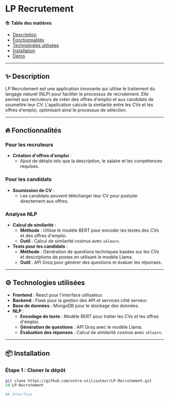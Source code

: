 # LP Recrutement

📚 **Table des matières**
- [Description](#-description)
- [Fonctionnalités](#-fonctionnalités)
- [Technologies utilisées](#️-technologies-utilisées)
- [Installation](#-installation)
- [Démo](#-démo)

---

## ✨ Description
LP Recrutement est une application innovante qui utilise le traitement du langage naturel (NLP) pour faciliter le processus de recrutement. Elle permet aux recruteurs de créer des offres d'emploi et aux candidats de soumettre leur CV. L'application calcule la similarité entre les CVs et les offres d'emploi, optimisant ainsi le processus de sélection.

---

## 🔥 Fonctionnalités
### **Pour les recruteurs** 
- **Création d'offres d'emploi** : 
  - Ajout de détails tels que la description, le salaire et les compétences requises.

### **Pour les candidats**
- **Soumission de CV** :
  - Les candidats peuvent télécharger leur CV pour postuler directement aux offres.

### **Analyse NLP**
- **Calcul de similarité** :
  - **Méthode** : Utilise le modèle BERT pour encoder les textes des CVs et des offres d'emploi.
  - **Outil** : Calcul de similarité cosinus avec `sklearn`.
- **Tests pour les candidats** :
  - **Méthode** : Génération de questions techniques basées sur les CVs et descriptions de postes en utilisant le modèle Llama.
  - **Outil** : API Groq pour générer des questions et évaluer les réponses.

---

## ⚙️ Technologies utilisées
- **Frontend** : React pour l'interface utilisateur.
- **Backend** : Flask pour la gestion des API et services côté serveur.
- **Base de données** : MongoDB pour le stockage des données.
- **NLP** :
  - **Encodage de texte** : Modèle BERT pour traiter les CVs et les offres d'emploi.
  - **Génération de questions** : API Groq avec le modèle Llama.
  - **Évaluation des réponses** : Calcul de similarité cosinus avec `sklearn`.

---

## 📦 Installation

### Étape 1 : Cloner le dépôt
```bash
git clone https://github.com/votre-utilisateur/LP-Recrutement.git
cd LP-Recrutement

## Interface 



